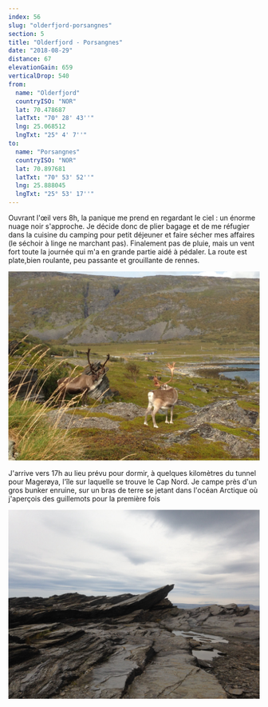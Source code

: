 ```yaml
---
index: 56
slug: "olderfjord-porsangnes"
section: 5
title: "Olderfjord - Porsangnes"
date: "2018-08-29"
distance: 67
elevationGain: 659
verticalDrop: 540
from:
  name: "Olderfjord"
  countryISO: "NOR"
  lat: 70.478687
  latTxt: "70° 28' 43''"
  lng: 25.068512
  lngTxt: "25° 4' 7''"
to:
  name: "Porsangnes"
  countryISO: "NOR"
  lat: 70.897681
  latTxt: "70° 53' 52''"
  lng: 25.888045
  lngTxt: "25° 53' 17''"
---
```


Ouvrant l'œil vers 8h, la panique me prend en regardant le ciel : un énorme nuage noir s'approche. Je décide donc de plier bagage et de me réfugier dans la cuisine du camping pour petit déjeuner et faire sécher mes affaires (le séchoir à linge ne marchant pas). Finalement pas de pluie, mais un vent fort toute la journée qui m'a en grande partie aidé à pédaler. La route est plate,bien roulante, peu passante et grouillante de rennes.

![Rennes](../images/IMG_2430.jpg)

J'arrive vers 17h au lieu prévu pour dormir, à quelques kilomètres du tunnel pour Magerøya, l'île sur laquelle se trouve le Cap Nord. Je campe près d'un gros bunker enruine, sur un bras de terre se jetant dans l'océan Arctique où j'aperçois des guillemots pour la première fois

![Roches taillées par le vent et le sel](../images/IMG_2452.jpg)

